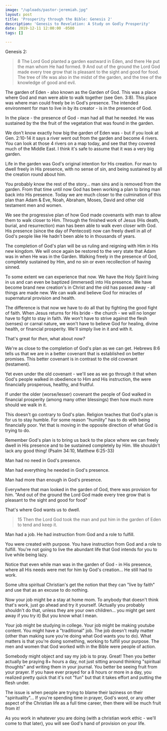 ```yaml
---
image: "/uploads/pastor-jeremiah.jpg"
layout: post
title: 'Prosperity through the Bible: Genesis 2'
description: 'Genesis to Revelation: A Study on Godly Prosperity'
date: 2019-12-11 12:00:00 -0500
tags: []

---
```

Genesis 2:

> 8 The Lord God planted a garden eastward in Eden, and there He put the man whom He had formed. 9 And out of the ground the Lord God made every tree grow that is pleasant to the sight and good for food. The tree of life was also in the midst of the garden, and the tree of the knowledge of good and evil.

The garden of Eden - also known as the Garden of God. This was a place where God and man were able to walk together (see Gen. 3:8). This place was where man could freely be in God's presence. The intended environment for man to live in by its creator - is in the presence of God.

In the place - the presence of God - man had all that he needed. He was sustained by the the fruit of the vegetation that was found in the garden.

We don't know exactly how big the garden of Eden was - but if you look at Gen. 2:10-14 it says a river went out from the garden and become 4 rivers. You can look at those 4 rivers on a map today, and see that they covered much of the Middle East. I think it's safe to assume that it was a very big garden.

Life in the garden was God's original intention for His creation. For man to dwell freely in His presence, with no sense of sin, and being sustained by all the creation round about him.

You probably know the rest of the story... man sins and is removed from the garden. From that time until now God has been working a plan to bring man back into His presence. Today we are much closer to the culmination of this plan than Adam & Eve, Noah, Abraham, Moses, David and other old testament men and women.

We see the progressive plan of how God made covenants with man to allow them to walk closer to Him. Through the finished work of Jesus (His death, burial, and resurrection) man has been able to walk even closer with God. His presence (since the day of Pentecost) now can freely dwell in all of God's people like He hadn't been able to in thousands of years.

The completion of God's plan will be us ruling and reigning with Him in His new kingdom. We will once again be restored to the very state that Adam was in when He was in the Garden. Walking freely in the presence of God, completely sustained by Him, and no sin or even recollection of having sinned.

To some extent we can experience that now. We have the Holy Spirit living in us and can even be baptized (immersed) into His presence. We have become brand new creation's in Christ and the old has passed away - all things are made new. We can walk and believe God for miracles of supernatural provision and health.

The difference is that now we have to do all that by fighting the good fight of faith. When Jesus returns for His bride - the church - we will no longer have to fight to stay in faith. We won't have to strive against the flesh (senses) or carnal nature, we won't have to believe God for healing, divine health, or financial prosperity. We'll simply live in it and with it.

That's great for _then_, what about _now?_

We're as close to the completion of God's plan as we can get. Hebrews 8:6 tells us that we are in a better covenant that is established on better promises. This better covenant is in contrast to the old covenant (testament).

Yet even under the old covenant - we'll see as we go through it that when God's people walked in obedience to Him and His instruction, the were financially prosperous, healthy, and fruitful.

If under the older (worse/lesser) covenant the people of God walked in financial prosperity (among many other blessings) then how much more should we walk in it.

This doesn't go contrary to God's plan. Religion teaches that God's plan is for us to stay humble. For some reason "humility" has to do with being financially poor. Yet that is moving in the opposite direction of what God is trying to do.

Remember God's plan is to bring us back to the place where we can freely dwell in His presence and to be sustained completely by Him. We shouldn't lack any good thing! (Psalm 34:10, Matthew 6:25-33)

Man had no need in God's presence.

Man had everything he needed in God's presence.

Man had more than enough in God's presence.

Everywhere that man looked in the garden of God, there was provision for him. "And out of the ground the Lord God made every tree grow that is pleasant to the sight and good for food"

That's where God wants us to dwell.

> 15 Then the Lord God took the man and put him in the garden of Eden to tend and keep it.

Man had a job. He had instruction from God and a role to fulfill.

You were created with purpose. You have instruction from God and a role to fulfill. You're not going to live the abundant life that God intends for you to live while being lazy.

Notice that even while man was in the garden of God - in His presence, where all His needs were met for him by God's creation... He still had to work.

Some ultra spiritual Christian's get the notion that they can "live by faith" and use that as an excuse to do nothing.

Now your job might be a stay at home mom. To anybody that doesn't think that's work, just go ahead and try it yourself. (Actually you probably shouldn't do that, unless they are your own children... you might get sent away if you try it)  But you know what I mean.

Your job might be studying in college. Your job might be making youtube content. You might have a "traditional" job. The job doesn't really matter (other than making sure you're doing what God wants you to do). What matters is that you're doing something, working to fulfill your purpose. The men and women that God worked with in the Bible were people of action.

Somebody might object and say my job is to pray. Great! Then you better actually be praying 8+ hours a day, not just sitting around thinking "spiritual thoughts" and writing them in your journal. You better be seeing fruit from your prayer. If you have ever prayed for a 8 hours or more in a day, you realized pretty quick that it's not "fun" but that it takes effort and putting the flesh under.

The issue is when people are trying to blame their laziness on their "spirituality"... If you're spending time in prayer, God's word, or any other aspect of the Christian life as a full time career, then there will be much fruit from it!

As you work in whatever you are doing (with a christian work ethic - we'll come to that later), you will see God's hand of provision on your life.